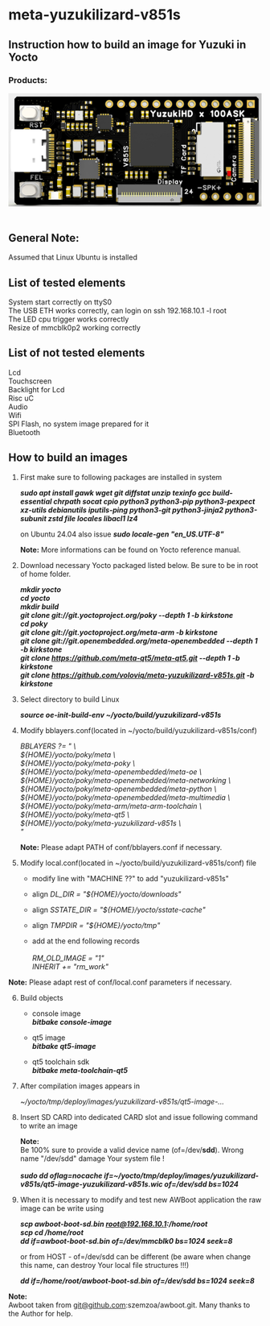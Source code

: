 # meta-yuzukilizard-v851s

## Instruction how to build an image for Yuzuki  in Yocto

### Products:

![PCB](yuzukilizard-v851s.png) <br>
<br>

## General Note:
Assumed that Linux Ubuntu is installed

## List of tested elements

System start correctly on ttyS0 <br>
The USB ETH works correctly, can login on ssh 192.168.10.1 -l root <br>
The LED cpu trigger works correctly <br>
Resize of mmcblk0p2 working correctly <br>

## List of not tested elements

Lcd <br>
Touchscreen <br>
Backlight for Lcd <br>
Risc uC <br>
Audio <br>
Wifi <br>
SPI Flash, no system image prepared for it <br>
Bluetooth <br>

## How to build an images

1. First make sure to following packages are installed in system

    ***sudo apt install gawk wget git diffstat unzip texinfo gcc build-essential chrpath socat cpio python3 python3-pip python3-pexpect xz-utils debianutils iputils-ping python3-git python3-jinja2 python3-subunit zstd file locales libacl1 lz4***
    
    on Ubuntu 24.04 also issue
    ***sudo locale-gen "en_US.UTF-8"***

    **Note:**
    More informations can be found on Yocto reference manual.

2. Download necessary Yocto packaged listed below. Be sure to be in root of home folder.

	***mkdir yocto***<br>
	***cd yocto*** <br>
	***mkdir build*** <br>
	***git clone git://git.yoctoproject.org/poky --depth 1 -b kirkstone*** <br>
  ***cd poky*** <br>
  ***git clone git://git.yoctoproject.org/meta-arm -b kirkstone*** <br>
	***git clone git://git.openembedded.org/meta-openembedded --depth 1 -b kirkstone*** <br>
	***git clone https://github.com/meta-qt5/meta-qt5.git --depth 1 -b kirkstone*** <br>
	***git clone https://github.com/voloviq/meta-yuzukilizard-v851s.git -b kirkstone*** <br>

3. Select directory to build Linux

	***source oe-init-build-env ~/yocto/build/yuzukilizard-v851s*** <br>

4. Modify bblayers.conf(located in ~/yocto/build/yuzukilizard-v851s/conf)

    *BBLAYERS ?= " \\\
      ${HOME}/yocto/poky/meta \\\
      ${HOME}/yocto/poky/meta-poky \\\
      ${HOME}/yocto/poky/meta-openembedded/meta-oe \\\
      ${HOME}/yocto/poky/meta-openembedded/meta-networking \\\
      ${HOME}/yocto/poky/meta-openembedded/meta-python \\\
      ${HOME}/yocto/poky/meta-openembedded/meta-multimedia \\\
      ${HOME}/yocto/poky/meta-arm/meta-arm-toolchain \\ \
      ${HOME}/yocto/poky/meta-qt5 \\\
      ${HOME}/yocto/poky/meta-yuzukilizard-v851s \\\
      "*<br>

    **Note:** Please adapt PATH of conf/bblayers.conf if necessary. <br>

5. Modify local.conf(located in ~/yocto/build/yuzukilizard-v851s/conf) file

    - modify line with "MACHINE ??" to add "yuzukilizard-v851s"

    - align *DL_DIR = "${HOME}/yocto/downloads"* <br>

    - align *SSTATE_DIR = "${HOME}/yocto/sstate-cache"* <br>
    
    - align *TMPDIR = "${HOME}/yocto/tmp"* <br>
    
    - add at the end following records <br> <br>
  *RM_OLD_IMAGE = "1"* <br>
	*INHERIT += "rm_work"* <br>

  **Note:** Please adapt rest of conf/local.conf parameters if necessary. <br>

6. Build objects

    - console image <br>
      ***bitbake console-image*** <br>

    - qt5 image <br>
      ***bitbake qt5-image*** <br>

    - qt5 toolchain sdk <br>
      ***bitbake meta-toolchain-qt5*** <br>

7. After compilation images appears in

	*~/yocto/tmp/deploy/images/yuzukilizard-v851s/qt5-image-...* <br>

8. Insert SD CARD into dedicated CARD slot and issue following command to write an image

    **Note:** <br>
    Be 100% sure to provide a valid device name (of=/dev/**sdd**). Wrong name "/dev/sdd" damage Your system file ! <br> <br>
    ***sudo dd oflag=nocache if=~/yocto/tmp/deploy/images/yuzukilizard-v851s/qt5-image-yuzukilizard-v851s.wic of=/dev/sdd bs=1024*** <br>

9. When it is necessary to modify and test new AWBoot application the raw image can be write using

    ***scp awboot-boot-sd.bin root@192.168.10.1:/home/root*** <br>
    ***scp cd /home/root*** <br>
    ***dd if=awboot-boot-sd.bin of=/dev/mmcblk0 bs=1024 seek=8*** <br>

    or from HOST - of=/dev/sdd can be different (be aware when change this name, can destroy Your local file structures !!!)

    ***dd if=/home/root/awboot-boot-sd.bin of=/dev/sdd bs=1024 seek=8*** <br>

**Note:** <br>
  Awboot taken from git@github.com:szemzoa/awboot.git. Many thanks to the Author for help. <br>
